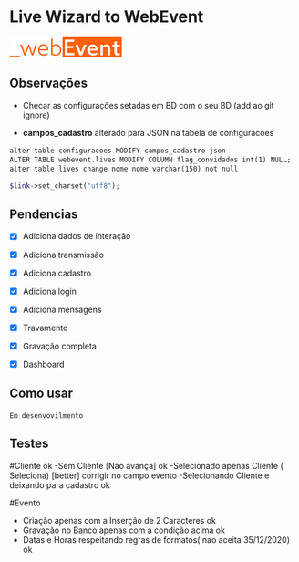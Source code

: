 # Live Wizard to WebEvent

![_webevent]("../../assets/img/logo.png)
## Observações

* Checar as configurações setadas em BD com o seu BD (add ao git ignore)
 
* **campos_cadastro** alterado para JSON na tabela de configuracoes


~~~MySQL
alter table configuracoes MODIFY campos_cadastro json
ALTER TABLE webevent.lives MODIFY COLUMN flag_convidados int(1) NULL;
alter table lives change nome nome varchar(150) not null
~~~
~~~PHP
$link->set_charset("utf8");
~~~


## Pendencias

- [X] Adiciona dados de interação
- [X] Adiciona transmissão
- [X] Adiciona cadastro
- [X] Adiciona login
- [x] Adiciona mensagens
- [x] Travamento
- [x] Gravação completa
- [x] Dashboard


## Como usar

```
Em desenvovilmento
```






## Testes

#Cliente ok
-Sem Cliente [Não avança] ok
-Selecionado apenas Cliente ( Seleciona) [better] corrigir no campo evento
-Selecionando Cliente e deixando para cadastro  ok

#Evento
- Criação apenas com a Inserção de 2 Caracteres ok
- Gravação no Banco apenas com a condição acima ok
- Datas e Horas respeitando regras de formatos( nao aceita 35/12/2020) ok 






